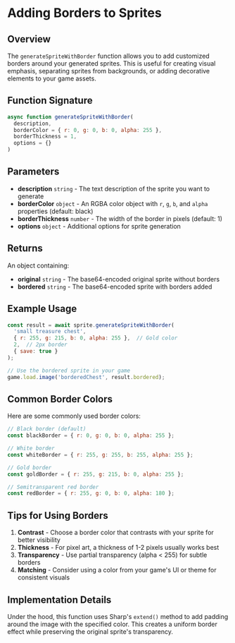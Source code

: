 # Adding Borders to Sprites

## Overview

The `generateSpriteWithBorder` function allows you to add customized borders around your generated sprites. This is useful for creating visual emphasis, separating sprites from backgrounds, or adding decorative elements to your game assets.

## Function Signature

```javascript
async function generateSpriteWithBorder(
  description, 
  borderColor = { r: 0, g: 0, b: 0, alpha: 255 }, 
  borderThickness = 1, 
  options = {}
)
```

## Parameters

- **description** `string` - The text description of the sprite you want to generate
- **borderColor** `object` - An RGBA color object with `r`, `g`, `b`, and `alpha` properties (default: black)
- **borderThickness** `number` - The width of the border in pixels (default: 1)
- **options** `object` - Additional options for sprite generation

## Returns

An object containing:
- **original** `string` - The base64-encoded original sprite without borders
- **bordered** `string` - The base64-encoded sprite with borders added

## Example Usage

```javascript
const result = await sprite.generateSpriteWithBorder(
  'small treasure chest', 
  { r: 255, g: 215, b: 0, alpha: 255 },  // Gold color
  2,  // 2px border
  { save: true }
);

// Use the bordered sprite in your game
game.load.image('borderedChest', result.bordered);
```

## Common Border Colors

Here are some commonly used border colors:

```javascript
// Black border (default)
const blackBorder = { r: 0, g: 0, b: 0, alpha: 255 };

// White border
const whiteBorder = { r: 255, g: 255, b: 255, alpha: 255 };

// Gold border
const goldBorder = { r: 255, g: 215, b: 0, alpha: 255 };

// Semitransparent red border
const redBorder = { r: 255, g: 0, b: 0, alpha: 180 };
```

## Tips for Using Borders

1. **Contrast** - Choose a border color that contrasts with your sprite for better visibility
2. **Thickness** - For pixel art, a thickness of 1-2 pixels usually works best
3. **Transparency** - Use partial transparency (alpha < 255) for subtle borders
4. **Matching** - Consider using a color from your game's UI or theme for consistent visuals

## Implementation Details

Under the hood, this function uses Sharp's `extend()` method to add padding around the image with the specified color. This creates a uniform border effect while preserving the original sprite's transparency.
